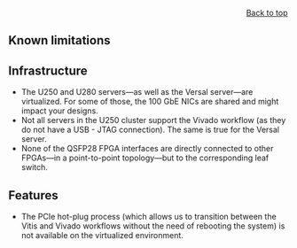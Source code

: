 <div id="readme" class="Box-body readme blob js-code-block-container">
<article class="markdown-body entry-content p-3 p-md-6" itemprop="text">
<p align="right">
<a href="https://github.com/fpgasystems/hacc#--heterogenous-accelerated-compute-cluster">Back to top</a>
</p>

# Known limitations

## Infrastructure
* The U250 and U280 servers—as well as the Versal server—are virtualized. For some of those, the 100 GbE NICs are shared and might impact your designs. 
* Not all servers in the U250 cluster support the Vivado workflow (as they do not have a USB - JTAG connection). The same is true for the Versal server.
* None of the QSFP28 FPGA interfaces are directly connected to other FPGAs—in a point-to-point topology—but to the corresponding leaf switch.

## Features
* The PCIe hot-plug process (which allows us to transition between the Vitis and Vivado workflows without the need of rebooting the system) is not available on the virtualized environment.